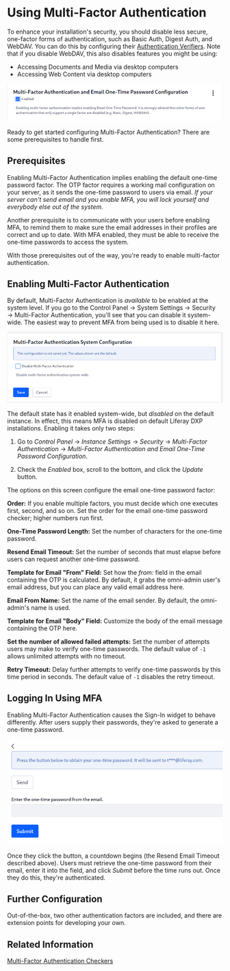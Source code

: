 # Using Multi-Factor Authentication

To enhance your installation's security, you should disable less secure, one-factor forms of authentication, such as Basic Auth, Digest Auth, and WebDAV. You can do this by configuring their [Authentication Verifiers](../securing-web-services/using-authentication-verifiers.md). Note that if you disable WebDAV, this also disables features you might be using: 

* Accessing Documents and Media via desktop computers
* Accessing Web Content via desktop computers

![Enabling Multi-Factor Authentication and One Time Passwords is a one-click operation. Just make sure the prerequisites are set up first.](./using-multi-factor-authentication/images/01.png)

Ready to get started configuring Multi-Factor Authentication? There are some prerequisites to handle first. 

## Prerequisites

Enabling Multi-Factor Authentication implies enabling the default one-time password factor. The OTP factor requires a working mail configuration on your server, as it sends the one-time password to users via email. *If your server can't send email and you enable MFA, you will lock yourself and everybody else out of the system.* 

Another prerequisite is to communicate with your users before enabling MFA, to remind them to make sure the email addresses in their profiles are correct and up to date. With MFA enabled, they must be able to receive the one-time passwords to access the system. 

With those prerequisites out of the way, you're ready to enable multi-factor authentication. 

## Enabling Multi-Factor Authentication

By default, Multi-Factor Authentication is _available_ to be enabled at the system level. If you go to the Control Panel &rarr; System Settings &rarr; Security &rarr; Multi-Factor Authentication, you'll see that you can disable it system-wide. The easiest way to prevent MFA from being used is to disable it here. 

![You can disable MFA system-wide.](./using-multi-factor-authentication/images/02.png)

The default state has it enabled system-wide, but _disabled_ on the default instance. In effect, this means MFA is disabled on default Liferay DXP installations. Enabling it takes only two steps: 

1. Go to *Control Panel* &rarr; *Instance Settings* &rarr; *Security* &rarr; *Multi-Factor Authentication* &rarr; *Multi-Factor Authentication and Email One-Time Password Configuration*. 

1. Check the *Enabled* box, scroll to the bottom, and click the *Update* button. 

The options on this screen configure the email one-time password factor: 

**Order:** If you enable multiple factors, you must decide which one executes first, second, and so on. Set the order for the email one-time password checker; higher numbers run first. 

**One-Time Password Length:** Set the number of characters for the one-time password. 

**Resend Email Timeout:** Set the number of seconds that must elapse before users can request another one-time password. 

**Template for Email "From" Field:** Set how the *from:* field in the email containing the OTP is calculated. By default, it grabs the omni-admin user's email address, but you can place any valid email address here. 

**Email From Name:** Set the name of the email sender. By default, the omni-admin's name is used. 

**Template for Email "Body" Field:** Customize the body of the email message containing the OTP here. 

**Set the number of allowed failed attempts:** Set the number of attempts users may make to verify one-time passwords. The default value of `-1` allows unlimited attempts with no timeout. 

**Retry Timeout:** Delay further attempts to verify one-time passwords by this time period in seconds. The default value of `-1` disables the retry timeout. 

## Logging In Using MFA

Enabling Multi-Factor Authentication causes the Sign-In widget to behave differently. After users supply their passwords, they're asked to generate a one-time password. 

![The Sign-In widget now requires a one-time password before users can log in.](./using-multi-factor-authentication/images/03.png)

Once they click the button, a countdown begins (the Resend Email Timeout described above). Users must retrieve the one-time password from their email, enter it into the field, and click *Submit* before the time runs out. Once they do this, they're authenticated. 

## Further Configuration

Out-of-the-box, two other authentication factors are included, and there are extension points for developing your own. 

## Related Information

[Multi-Factor Authentication Checkers](./multi-factor-authentication-checkers.md)
